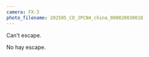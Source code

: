 ```yaml
---
camera: FX-3
photo_filename: 202505_CO_JPCN4_china_000020030018
---
```


Can't escape.

No hay escape.